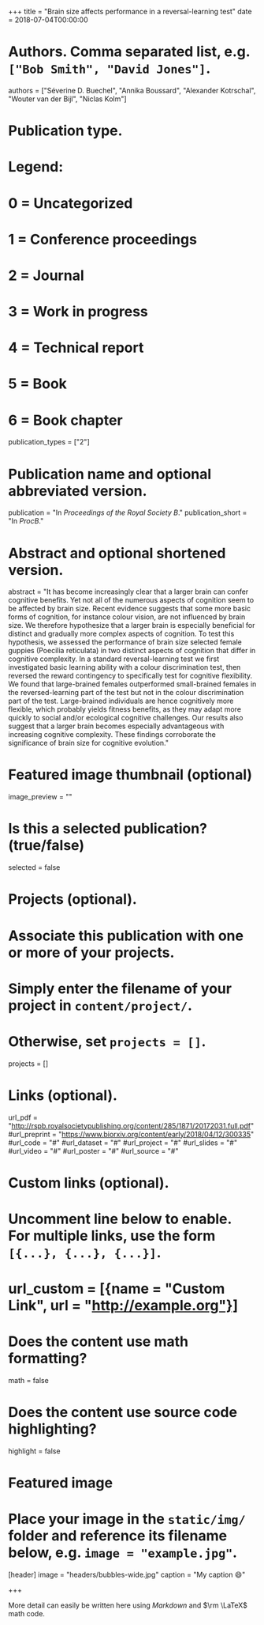 +++
title = "Brain size affects performance in a reversal-learning test"
date = 2018-07-04T00:00:00

# Authors. Comma separated list, e.g. `["Bob Smith", "David Jones"]`.
authors = ["Séverine D. Buechel", "Annika Boussard", "Alexander Kotrschal", "Wouter van der Bijl", "Niclas Kolm"]

# Publication type.
# Legend:
# 0 = Uncategorized
# 1 = Conference proceedings
# 2 = Journal
# 3 = Work in progress
# 4 = Technical report
# 5 = Book
# 6 = Book chapter
publication_types = ["2"]

# Publication name and optional abbreviated version.
publication = "In *Proceedings of the Royal Society B*."
publication_short =  "In *ProcB*."

# Abstract and optional shortened version.
abstract = "It has become increasingly clear that a larger brain can confer cognitive benefits. Yet not all of the numerous aspects of cognition seem to be affected by brain size. Recent evidence suggests that some more basic forms of cognition, for instance colour vision, are not influenced by brain size. We therefore hypothesize that a larger brain is especially beneficial for distinct and gradually more complex aspects of cognition. To test this hypothesis, we assessed the performance of brain size selected female guppies (Poecilia reticulata) in two distinct aspects of cognition that differ in cognitive complexity. In a standard reversal-learning test we first investigated basic learning ability with a colour discrimination test, then reversed the reward contingency to specifically test for cognitive flexibility. We found that large-brained females outperformed small-brained females in the reversed-learning part of the test but not in the colour discrimination part of the test. Large-brained individuals are hence cognitively more flexible, which probably yields fitness benefits, as they may adapt more quickly to social and/or ecological cognitive challenges. Our results also suggest that a larger brain becomes especially advantageous with increasing cognitive complexity. These findings corroborate the significance of brain size for cognitive evolution."

# Featured image thumbnail (optional)
image_preview = ""

# Is this a selected publication? (true/false)
selected = false

# Projects (optional).
#   Associate this publication with one or more of your projects.
#   Simply enter the filename of your project in `content/project/`.
#   Otherwise, set `projects = []`.
projects = []

# Links (optional).
url_pdf = "http://rspb.royalsocietypublishing.org/content/285/1871/20172031.full.pdf"
#url_preprint = "https://www.biorxiv.org/content/early/2018/04/12/300335"
#url_code = "#"
#url_dataset = "#"
#url_project = "#"
#url_slides = "#"
#url_video = "#"
#url_poster = "#"
#url_source = "#"

# Custom links (optional).
#   Uncomment line below to enable. For multiple links, use the form `[{...}, {...}, {...}]`.
# url_custom = [{name = "Custom Link", url = "http://example.org"}]

# Does the content use math formatting?
math = false

# Does the content use source code highlighting?
highlight = false

# Featured image
# Place your image in the `static/img/` folder and reference its filename below, e.g. `image = "example.jpg"`.
[header]
image = "headers/bubbles-wide.jpg"
caption = "My caption :smile:"

+++

More detail can easily be written here using *Markdown* and $\rm \LaTeX$ math code.
